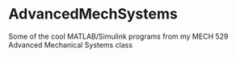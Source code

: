 # AdvancedMechSystems
Some of the cool MATLAB/Simulink programs from my MECH 529 Advanced Mechanical Systems class
